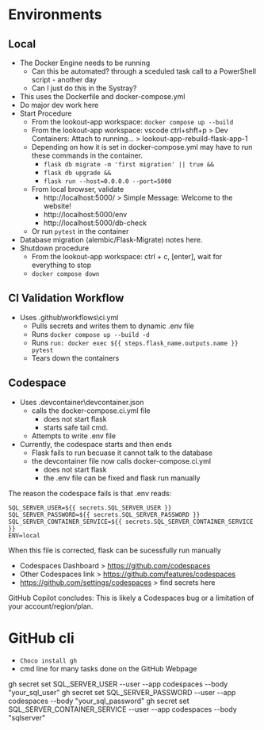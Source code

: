 # Environments

## Local
- The Docker Engine needs to be running 
  - Can this be automated? through a sceduled task call to a PowerShell script - another day
  - Can I just do this in the Systray?
- This uses the Dockerfile and docker-compose.yml
- Do major dev work here
- Start Procedure
  - From the lookout-app workspace: `docker compose up --build`
  - From the lookout-app workspace: vscode ctrl+shft+p > Dev Containers: Attach to running...  > lookout-app-rebuild-flask-app-1  
  - Depending on how it is set in docker-compose.yml may have to run these commands in the container.
    - `flask db migrate -m 'first migration' || true &&`
    - `flask db upgrade &&`
    - `flask run --host=0.0.0.0 --port=5000`
  - From local browser, validate
    - http://localhost:5000/ > Simple Message:  Welcome to the website!
    - http://localhost:5000/env
    - http://localhost:5000/db-check
  - Or run `pytest` in the container
- Database migration (alembic/Flask-Migrate) notes here.
- Shutdown procedure
  - From the lookout-app workspace: ctrl + c, [enter], wait for everything to stop
  - `docker compose down`  

## CI Validation Workflow
- Uses .github\workflows\ci.yml
  - Pulls secrets and writes them to dynamic .env file
  - Runs `docker compose up --build -d`
  - Runs `run: docker exec ${{ steps.flask_name.outputs.name }} pytest`
  - Tears down the containers

## Codespace
- Uses .devcontainer\devcontainer.json
  - calls the docker-compose.ci.yml file
    - does not start flask
    - starts safe tail cmd.
  - Attempts to write .env file
- Currently, the codespace starts and then ends
  - Flask fails to run becuase it cannot talk to the database
  - the devcontainer file now calls docker-compose.ci.yml
    - does not start flask
    - the .env file can be fixed and flask run manually

The reason the codespace fails is that .env reads:
```
SQL_SERVER_USER=${{ secrets.SQL_SERVER_USER }}
SQL_SERVER_PASSWORD=${{ secrets.SQL_SERVER_PASSWORD }}
SQL_SERVER_CONTAINER_SERVICE=${{ secrets.SQL_SERVER_CONTAINER_SERVICE }}
ENV=local
```
When this file is corrected, flask can be sucessfully run manually

- Codespaces Dashboard >  https://github.com/codespaces
- Other Codespaces link > https://github.com/features/codespaces
- https://github.com/settings/codespaces > find secrets here

GitHub Copilot concludes:
This is likely a Codespaces bug or a limitation of your account/region/plan.

# GitHub cli
- `Choco install gh`
- cmd line for many tasks done on the GitHub Webpage

gh secret set SQL_SERVER_USER --user --app codespaces --body "your_sql_user"
gh secret set SQL_SERVER_PASSWORD --user --app codespaces --body "your_sql_password"
gh secret set SQL_SERVER_CONTAINER_SERVICE --user --app codespaces --body "sqlserver"